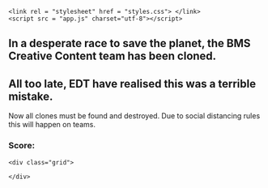 <!DOCTYPE HTML>

<html>

<head>

    <link rel = "stylesheet" href = "styles.css"> </link>
    <script src = "app.js" charset="utf-8"></script>

</head>

<body>
  <div class = "intro">
    <h2>In a desperate race to save the planet, the BMS Creative Content team has been cloned.</h2>
    <h2>All too late, EDT have realised this was a terrible mistake.</h2>
    <p>Now all clones must be found and destroyed. Due to social distancing rules this will happen on teams.</p>
    <h3>Score:<span id="result"></span></h3>
  </div>

    <div class="grid">

    </div>



</body>


</html>